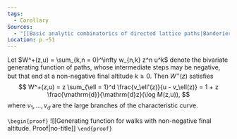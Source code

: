 ```yaml
---
tags:
  - Corollary
Sources:
  - "[[Basic analytic combinatorics of directed lattice paths|Banderier & Flajolet, 2002]]"
Location: p.~51
---
```

Let $W^+(z,u) = \sum_{k,n = 0}^\infty w_{n,k} z^n u^k$ denote the bivariate generating function of paths, whose intermediate steps may be negative, but that end at a non-negative final altitude $k \geq 0$. Then $W^+(z)$ satisfies
$$
W^+(z,u) = z \sum_{\ell = 1}^d \frac{v_\ell'(z)}{u - v_\ell(z)}
= 1 + z \frac{\mathrm{d}}{\mathrm{d}z}(\log M(z,u)),
$$
where $v_1, \dots, v_d$ are the large branches of the characteristic curve.

`\begin{proof}`
![[Generating function for walks with non-negative final altitude. Proof|no-title]]
`\end{proof}`
